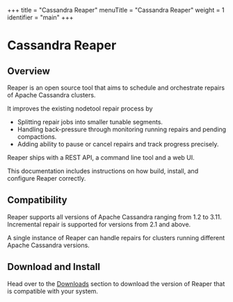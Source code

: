 +++
title = "Cassandra Reaper"
menuTitle = "Cassandra Reaper"
weight = 1
identifier = "main"
+++

# Cassandra Reaper

## Overview

Reaper is an open source tool that aims to schedule and orchestrate repairs of Apache Cassandra clusters.

It improves the existing nodetool repair process by

* Splitting repair jobs into smaller tunable segments.
* Handling back-pressure through monitoring running repairs and pending compactions.
* Adding ability to pause or cancel repairs and track progress precisely.

Reaper ships with a REST API, a command line tool and a web UI.

This documentation includes instructions on how build, install, and configure Reaper correctly.

## Compatibility

Reaper supports all versions of Apache Cassandra ranging from 1.2 to 3.11. Incremental repair is supported for versions from 2.1 and above.

A single instance of Reaper can handle repairs for clusters running different Apache Cassandra versions.

## Download and Install

Head over to the [Downloads](downloads) section to download the version of Reaper that is compatible with your system.

